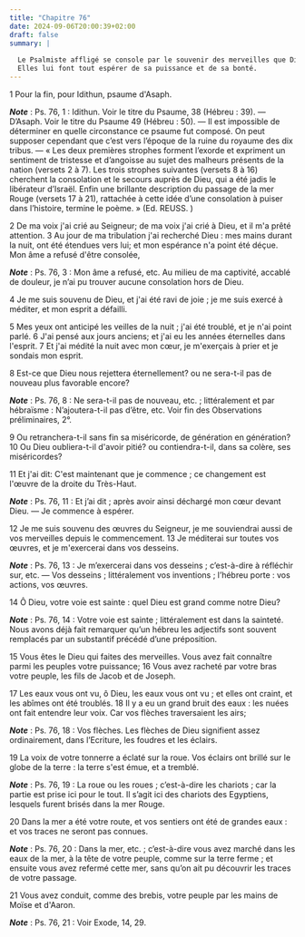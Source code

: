 ```yaml
---
title: "Chapitre 76"
date: 2024-09-06T20:00:39+02:00
draft: false
summary: |
  
  Le Psalmiste affligé se console par le souvenir des merveilles que Dieu a opérées en faveur de son peuple.
  Elles lui font tout espérer de sa puissance et de sa bonté.
---
```



1 Pour la fin, pour Idithun, psaume d'Asaph.

***Note*** :  Ps. 76, 1 : Idithun. Voir le titre du Psaume, 38 (Hébreu : 39). ― D’Asaph. Voir le titre du Psaume 49 (Hébreu : 50). ― Il est impossible de déterminer en quelle circonstance ce psaume fut composé. On peut supposer cependant que c’est vers l’époque de la ruine du royaume des dix tribus. ― « Les deux premières strophes forment l’exorde et expriment un sentiment de tristesse et d’angoisse au sujet des malheurs présents de la nation (versets 2 à 7). Les trois strophes suivantes (versets 8 à 16) cherchent la consolation et le secours auprès de Dieu, qui a été jadis le libérateur d’Israël. Enfin une brillante description du passage de la mer Rouge (versets 17 à 21), rattachée à cette idée d’une consolation à puiser dans l’histoire, termine le poème. » (Ed. REUSS. )


2 De ma voix j'ai crié au Seigneur; de ma voix j'ai crié à Dieu, et il m'a prêté attention. 3 Au jour de ma tribulation j'ai recherché Dieu : mes mains durant la nuit, ont été étendues vers lui; et mon espérance n'a point été déçue. Mon âme a refusé d'être consolée,

***Note*** :  Ps. 76, 3 : Mon âme a refusé, etc. Au milieu de ma captivité, accablé de douleur, je n’ai pu trouver aucune consolation hors de Dieu.

4 Je me suis souvenu de Dieu, et j'ai été ravi de joie ; je me suis exercé à méditer, et mon esprit a défailli.


5 Mes yeux ont anticipé les veilles de la nuit ; j'ai été troublé, et je n'ai point parlé. 6 J'ai pensé aux jours anciens; et j'ai eu les années éternelles dans l'esprit. 7 Et j'ai médité la nuit avec mon cœur, je m'exerçais à prier et je sondais mon esprit.


8 Est-ce que Dieu nous rejettera éternellement? ou ne sera-t-il pas de nouveau plus favorable encore?

***Note*** :  Ps. 76, 8 : Ne sera-t-il pas de nouveau, etc. ; littéralement et par hébraïsme : N’ajoutera-t-il pas d’être, etc. Voir fin des Observations préliminaires, 2°.

9 Ou retranchera-t-il sans fin sa miséricorde, de génération en génération? 10 Ou Dieu oubliera-t-il d'avoir pitié? ou contiendra-t-il, dans sa colère, ses miséricordes?


11 Et j'ai dit: C'est maintenant que je commence ; ce changement est l'œuvre de la droite du Très-Haut.

***Note*** :  Ps. 76, 11 : Et j’ai dit ; après avoir ainsi déchargé mon cœur devant Dieu. ― Je commence à espérer.

12 Je me suis souvenu des œuvres du Seigneur, je me souviendrai aussi de vos merveilles depuis le commencement. 13 Je méditerai sur toutes vos œuvres, et je m'exercerai dans vos desseins.

***Note*** :  Ps. 76, 13 : Je m’exercerai dans vos desseins ; c’est-à-dire à réfléchir sur, etc. ― Vos desseins ; littéralement vos inventions ; l’hébreu porte : vos actions, vos œuvres.


14 Ô Dieu, votre voie est sainte : quel Dieu est grand comme notre Dieu?

***Note*** :  Ps. 76, 14 : Votre voie est sainte ; littéralement est dans la sainteté. Nous avons déjà fait remarquer qu’un hébreu les adjectifs sont souvent remplacés par un substantif précédé d’une préposition.

15 Vous êtes le Dieu qui faites des merveilles. Vous avez fait connaître parmi les peuples votre puissance; 16 Vous avez racheté par votre bras votre peuple, les fils de Jacob et de Joseph.


17 Les eaux vous ont vu, ô Dieu, les eaux vous ont vu ; et elles ont craint, et les abîmes ont été troublés. 18 Il y a eu un grand bruit des eaux : les nuées ont fait entendre leur voix. Car vos flèches traversaient les airs;

***Note*** :  Ps. 76, 18 : Vos flèches. Les flèches de Dieu signifient assez ordinairement, dans l’Ecriture, les foudres et les éclairs.


19 La voix de votre tonnerre a éclaté sur la roue. Vos éclairs ont brillé sur le globe de la terre : la terre s'est émue, et a tremblé.

***Note*** :  Ps. 76, 19 : La roue ou les roues ; c’est-à-dire les chariots ; car la partie est prise ici pour le tout. Il s’agit ici des chariots des Egyptiens, lesquels furent brisés dans la mer Rouge.

20 Dans la mer a été votre route, et vos sentiers ont été de grandes eaux : et vos traces ne seront pas connues.

***Note*** :  Ps. 76, 20 : Dans la mer, etc. ; c’est-à-dire vous avez marché dans les eaux de la mer, à la tête de votre peuple, comme sur la terre ferme ; et ensuite vous avez refermé cette mer, sans qu’on ait pu découvrir les traces de votre passage.

21 Vous avez conduit, comme des brebis, votre peuple par les mains de Moïse et d'Aaron.

***Note*** :  Ps. 76, 21 : Voir Exode, 14, 29.

